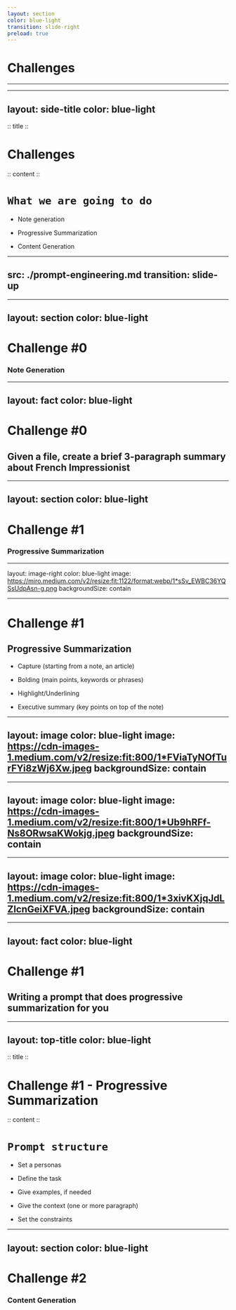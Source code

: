 ```yaml
---
layout: section
color: blue-light
transition: slide-right
preload: true
---
```


# Challenges

<hr>

---
layout: side-title
color: blue-light
---

:: title ::

# Challenges

:: content ::

# `What we are going to do`

<v-clicks>

- Note generation

- Progressive Summarization

- Content Generation

</v-clicks>

---
src: ./prompt-engineering.md
transition: slide-up
---

---
layout: section
color: blue-light
---

# Challenge #0
### Note Generation

---
layout: fact
color: blue-light
---

# Challenge #0
## Given a file, create a brief 3-paragraph summary about French Impressionist
<!-- ## Considerando il file caricato, creami un estratto di 3 paragrafi sugli impressionisti francesi -->

---
layout: section
color: blue-light
---

# Challenge #1
### Progressive Summarization

---
layout: image-right
color: blue-light
image: https://miro.medium.com/v2/resize:fit:1122/format:webp/1*sSv_EWBC36YQSsUdpAsn-g.png
backgroundSize: contain

---

# Challenge #1
## Progressive Summarization

<v-clicks>

- Capture (starting from a note, an article)

- Bolding (main points, keywords or phrases)

- Highlight/Underlining 

- Executive summary (key points on top of the note)

</v-clicks>

---
layout: image
color: blue-light
image: https://cdn-images-1.medium.com/v2/resize:fit:800/1*FViaTyNOfTurFYi8zWj6Xw.jpeg
backgroundSize: contain
---

---
layout: image
color: blue-light
image: https://cdn-images-1.medium.com/v2/resize:fit:800/1*Ub9hRFf-Ns8ORwsaKWokjg.jpeg
backgroundSize: contain
---

---
layout: image
color: blue-light
image: https://cdn-images-1.medium.com/v2/resize:fit:800/1*3xivKXjqJdLZIcnGeiXFVA.jpeg
backgroundSize: contain
---

---
layout: fact
color: blue-light
---

# Challenge #1
## Writing a prompt that does progressive summarization for you

---
layout: top-title
color: blue-light
---
:: title ::
# Challenge #1 - Progressive Summarization


:: content ::

# `Prompt structure`
<v-clicks>

- Set a personas

- Define the task

- Give examples, if needed

- Give the context (one or more paragraph)

- Set the constraints

</v-clicks>

---
layout: section
color: blue-light
---

# Challenge #2
### Content Generation
